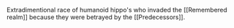 Extradimentional race of humanoid hippo's who invaded the [[Remembered realm]] because they were betrayed by the [[Predecessors]].